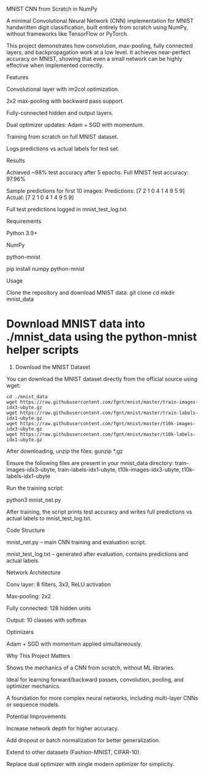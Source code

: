 MNIST CNN from Scratch in NumPy

A minimal Convolutional Neural Network (CNN) implementation for MNIST handwritten digit classification, built entirely from scratch using NumPy, without frameworks like TensorFlow or PyTorch.

This project demonstrates how convolution, max-pooling, fully connected layers, and backpropagation work at a low level. It achieves near-perfect accuracy on MNIST, showing that even a small network can be highly effective when implemented correctly.

Features

Convolutional layer with im2col optimization.

2x2 max-pooling with backward pass support.

Fully-connected hidden and output layers.

Dual optimizer updates: Adam + SGD with momentum.

Training from scratch on full MNIST dataset.

Logs predictions vs actual labels for test set.

Results

Achieved ~98% test accuracy after 5 epochs.
Full MNIST test accuracy: 97.96%


Sample predictions for first 10 images:
Predictions: [7 2 1 0 4 1 4 9 5 9]
Actual:      [7 2 1 0 4 1 4 9 5 9]

Full test predictions logged in mnist_test_log.txt.

Requirements

Python 3.9+

NumPy

python-mnist

pip install numpy python-mnist

Usage

Clone the repository and download MNIST data:
git clone <repo-url>
cd <repo>
mkdir mnist_data
# Download MNIST data into ./mnist_data using the python-mnist helper scripts
1. Download the MNIST Dataset

You can download the MNIST dataset directly from the official source using wget:
```
cd ./mnist_data
wget https://raw.githubusercontent.com/fgnt/mnist/master/train-images-idx3-ubyte.gz
wget https://raw.githubusercontent.com/fgnt/mnist/master/train-labels-idx1-ubyte.gz
wget https://raw.githubusercontent.com/fgnt/mnist/master/t10k-images-idx3-ubyte.gz
wget https://raw.githubusercontent.com/fgnt/mnist/master/t10k-labels-idx1-ubyte.gz
```

After downloading, unzip the files:
gunzip *.gz

Ensure the following files are present in your mnist_data directory:
train-images-idx3-ubyte,
train-labels-idx1-ubyte,
t10k-images-idx3-ubyte,
t10k-labels-idx1-ubyte



Run the training script:

python3 mnist_net.py

After training, the script prints test accuracy and writes full predictions vs actual labels to mnist_test_log.txt.

Code Structure

mnist_net.py – main CNN training and evaluation script.

mnist_test_log.txt – generated after evaluation, contains predictions and actual labels.

Network Architecture

Conv layer: 8 filters, 3x3, ReLU activation

Max-pooling: 2x2

Fully connected: 128 hidden units

Output: 10 classes with softmax

Optimizers

Adam + SGD with momentum applied simultaneously.

Why This Project Matters

Shows the mechanics of a CNN from scratch, without ML libraries.

Ideal for learning forward/backward passes, convolution, pooling, and optimizer mechanics.

A foundation for more complex neural networks, including multi-layer CNNs or sequence models.

Potential Improvements

Increase network depth for higher accuracy.

Add dropout or batch normalization for better generalization.

Extend to other datasets (Fashion-MNIST, CIFAR-10).

Replace dual optimizer with single modern optimizer for simplicity.


